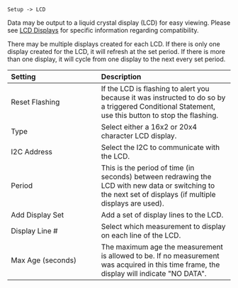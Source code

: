 `Setup -> LCD`

Data may be output to a liquid crystal display (LCD) for easy viewing. Please see [LCD Displays](Device-Notes/#lcd-displays) for specific information regarding compatibility.

There may be multiple displays created for each LCD. If there is only one display created for the LCD, it will refresh at the set period. If there is more than one display, it will cycle from one display to the next every set period.

<table>
<col width="40%" />
<col width="59%" />
<thead>
<tr class="header">
<th align="left">Setting</th>
<th align="left">Description</th>
</tr>
</thead>
<tbody>
<tr class="odd">
<td align="left">Reset Flashing</td>
<td align="left">If the LCD is flashing to alert you because it was instructed to do so by a triggered Conditional Statement, use this button to stop the flashing.</td>
</tr>
<tr class="even">
<td align="left">Type</td>
<td align="left">Select either a 16x2 or 20x4 character LCD display.</td>
</tr>
<tr class="odd">
<td align="left">I2C Address</td>
<td align="left">Select the I2C to communicate with the LCD.</td>
</tr>
<tr class="even">
<td align="left">Period</td>
<td align="left">This is the period of time (in seconds) between redrawing the LCD with new data or switching to the next set of displays (if multiple displays are used).</td>
</tr>
<tr class="odd">
<td align="left">Add Display Set</td>
<td align="left">Add a set of display lines to the LCD.</td>
</tr>
<tr class="even">
<td align="left">Display Line #</td>
<td align="left">Select which measurement to display on each line of the LCD.</td>
</tr>
<tr class="odd">
<td align="left">Max Age (seconds)</td>
<td align="left">The maximum age the measurement is allowed to be. If no measurement was acquired in this time frame, the display will indicate &quot;NO DATA&quot;.</td>
</tr>
</tbody>
</table>